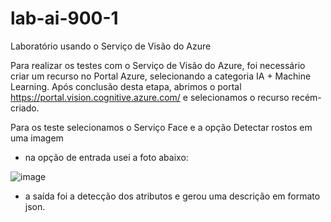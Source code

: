 # lab-ai-900-1
Laboratório usando o Serviço de Visão do Azure

Para realizar os testes com o Serviço de Visão do Azure, foi necessário criar um recurso no Portal Azure, selecionando a categoria IA + Machine Learning.
Após conclusão desta etapa, abrimos o portal https://portal.vision.cognitive.azure.com/ e selecionamos o recurso recém-criado. 

Para os teste selecionamos o Serviço Face e a opção Detectar rostos em uma imagem
 - na opção de entrada usei a foto abaixo:
   
![image](https://github.com/user-attachments/assets/0faa3160-577f-44d8-b75a-574037068039)

 - a saída foi a detecção dos atributos e gerou uma descrição em formato json. 
